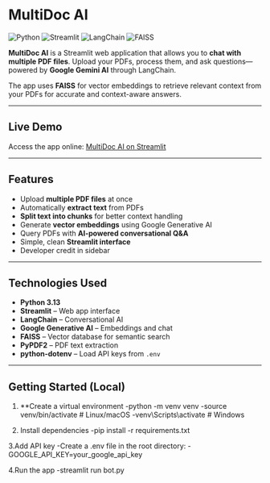 # MultiDoc AI

![Python](https://img.shields.io/badge/Python-3.13-blue)
![Streamlit](https://img.shields.io/badge/Streamlit-1.49.1-orange)
![LangChain](https://img.shields.io/badge/LangChain-0.3.27-green)
![FAISS](https://img.shields.io/badge/FAISS-1.12.0-red)

**MultiDoc AI** is a Streamlit web application that allows you to **chat with multiple PDF files**. Upload your PDFs, process them, and ask questions—powered by **Google Gemini AI** through LangChain.  

The app uses **FAISS** for vector embeddings to retrieve relevant context from your PDFs for accurate and context-aware answers.

---

## Live Demo

Access the app online: [MultiDoc AI on Streamlit](https://multidoc-ai.streamlit.app/)

---

## Features

- Upload **multiple PDF files** at once
- Automatically **extract text** from PDFs
- **Split text into chunks** for better context handling
- Generate **vector embeddings** using Google Generative AI
- Query PDFs with **AI-powered conversational Q&A**
- Simple, clean **Streamlit interface**
- Developer credit in sidebar  

---

## Technologies Used

- **Python 3.13**
- **Streamlit** – Web app interface
- **LangChain** – Conversational AI
- **Google Generative AI** – Embeddings and chat
- **FAISS** – Vector database for semantic search
- **PyPDF2** – PDF text extraction
- **python-dotenv** – Load API keys from `.env`

---

## Getting Started (Local)

1. **Create a virtual environment
-python -m venv venv
-source venv/bin/activate   # Linux/macOS
-venv\Scripts\activate      # Windows

2. Install dependencies
-pip install -r requirements.txt

3.Add API key
-Create a .env file in the root directory:
-GOOGLE_API_KEY=your_google_api_key

4.Run the app
-streamlit run bot.py








